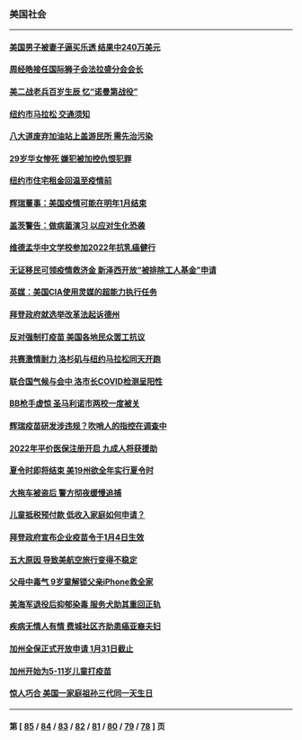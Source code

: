 ### 美国社会
---
#### [美国男子被妻子逼买乐透 结果中240万美元](../../pages/ncid1078160/n13357204.md) 
#### [周经皓接任国际狮子会法拉盛分会会长](../../pages/ncid1078160/n13357148.md) 
#### [美二战老兵百岁生辰 忆“诺曼第战役”](../../pages/ncid1078160/n13357285.md) 
#### [纽约市马拉松 交通须知](../../pages/ncid1078160/n13357164.md) 
#### [八大道废弃加油站上盖游民所 需先治污染](../../pages/ncid1078160/n13357210.md) 
#### [29岁华女惨死 嫌犯被加控仇恨犯罪](../../pages/ncid1078160/n13357174.md) 
#### [纽约市住宅租金回温至疫情前](../../pages/ncid1078160/n13357185.md) 
#### [辉瑞董事：美国疫情可能在明年1月结束](../../pages/ncid1078160/n13357088.md) 
#### [盖茨警告：做病菌演习 以应对生化恐袭](../../pages/ncid1078160/n13356786.md) 
#### [维德孟华中文学校参加2022年抗乳癌健行](../../pages/ncid1078160/n13356587.md) 
#### [无证移民可领疫情救济金 新泽西开放“被排除工人基金”申请](../../pages/ncid1078160/n13356527.md) 
#### [英媒：美国CIA使用灵媒的超能力执行任务](../../pages/ncid1078160/n13355398.md) 
#### [拜登政府就选举改革法起诉德州](../../pages/ncid1078160/n13354535.md) 
#### [反对强制打疫苗 美国各地民众罢工抗议](../../pages/ncid1078160/n13354289.md) 
#### [共赛激情耐力 洛杉矶与纽约马拉松同天开跑](../../pages/ncid1078160/n13354496.md) 
#### [联合国气候与会中 洛市长COVID检测呈阳性](../../pages/ncid1078160/n13354190.md) 
#### [BB枪手虚惊 圣马利诺市两校一度被关](../../pages/ncid1078160/n13354434.md) 
#### [辉瑞疫苗研发涉违规？吹哨人的指控在调查中](../../pages/ncid1078160/n13354262.md) 
#### [2022年平价医保注册开启 九成人将获援助](../../pages/ncid1078160/n13354186.md) 
#### [夏令时即将结束 美19州欲全年实行夏令时](../../pages/ncid1078160/n13353966.md) 
#### [大拖车被盗后 警方彻夜缓慢追捕](../../pages/ncid1078160/n13354093.md) 
#### [儿童抵税预付款 低收入家庭如何申请？](../../pages/ncid1078160/n13354125.md) 
#### [拜登政府宣布企业疫苗令于1月4日生效](../../pages/ncid1078160/n13353492.md) 
#### [五大原因 导致美航空旅行变得不稳定](../../pages/ncid1078160/n13352093.md) 
#### [父母中毒气 9岁童解锁父亲iPhone救全家](../../pages/ncid1078160/n13352726.md) 
#### [美海军退役后抑郁染毒 服务犬助其重回正轨](../../pages/ncid1078160/n13353022.md) 
#### [疾病无情人有情 费城社区齐助患癌亚裔夫妇](../../pages/ncid1078160/n13352346.md) 
#### [加州全保正式开放申请 1月31日截止](../../pages/ncid1078160/n13351931.md) 
#### [加州开始为5-11岁儿童打疫苗](../../pages/ncid1078160/n13351776.md) 
#### [惊人巧合 美国一家庭祖孙三代同一天生日](../../pages/ncid1078160/n13350379.md) 

---
#### 第 [ [85](./85.md) / [84](./84.md) / [83](./83.md) / [82](./82.md) / [81](./81.md) / [80](./80.md) / [79](./79.md) / [78](./78.md) ] 页
